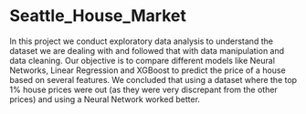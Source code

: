 # Seattle_House_Market
In this project we conduct exploratory data analysis to understand the dataset we are dealing with and followed that with data manipulation and data cleaning.
Our objective is to compare different models like Neural Networks, Linear Regression and XGBoost to predict the price of a house based on several features.
We concluded that using a dataset where the top 1% house prices were out (as they were very discrepant from the other prices) and using a Neural Network worked better.
